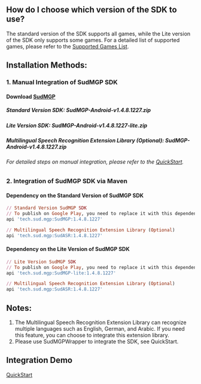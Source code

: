 ## How do I choose which version of the SDK to use? 
The standard version of the SDK supports all games, while the Lite version of the SDK only supports some games. For a detailed list of supported games, please refer to the [Supported Games List](https://docs.sud.tech/zh-CN/app/Client/StartUp.html). 
 
## Installation Methods: 
### 1. Manual Integration of SudMGP SDK 
#### Download [SudMGP](https://github.com/SudTechnology/sud-mgp-android/releases) 
##### Standard Version SDK: SudMGP-Android-v1.4.8.1227.zip 
##### Lite Version SDK: SudMGP-Android-v1.4.8.1227-lite.zip 
##### Multilingual Speech Recognition Extension Library (Optional): SudMGP-Android-v1.4.8.1227.zip 
###### For detailed steps on manual integration, please refer to the [QuickStart](https://github.com/SudTechnology/hello-sud-plus-android/blob/master/project/QuickStart/README.md). 
### 2. Integration of SudMGP SDK via Maven 
#### Dependency on the Standard Version of SudMGP SDK
```ruby
// Standard Version SudMGP SDK
// To publish on Google Play, you need to replace it with this dependency：api 'tech.sud.mgp:SudMGP-static:1.4.8.1227'
api 'tech.sud.mgp:SudMGP:1.4.8.1227'

// Multilingual Speech Recognition Extension Library (Optional)
api 'tech.sud.mgp:SudASR:1.4.8.1227'
```
#### Dependency on the Lite Version of SudMGP SDK
```ruby
// Lite Version SudMGP SDK
// To publish on Google Play, you need to replace it with this dependency：api 'tech.sud.mgp:SudMGP-lite-static:1.4.8.1227'
api 'tech.sud.mgp:SudMGP-lite:1.4.8.1227'

// Multilingual Speech Recognition Extension Library (Optional)
api 'tech.sud.mgp:SudASR:1.4.8.1227'
```
## Notes:   
1. The Multilingual Speech Recognition Extension Library can recognize multiple languages such as English, German, and Arabic. If you need this feature, you can choose to integrate this extension library.   
2. Please use SudMGPWrapper to integrate the SDK, see QuickStart. 
 
## Integration Demo 
[QuickStart](https://github.com/SudTechnology/hello-sud-plus-android/blob/master/project/QuickStart/README.md)
